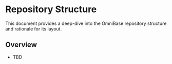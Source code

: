 <!-- === OmniNode:Metadata ===
metadata_version: 0.1.0
protocol_version: 1.1.0
owner: OmniNode Team
copyright: OmniNode Team
schema_version: 1.1.0
name: repository_structure.md
version: 1.0.0
uuid: 2b4e257b-53a9-4e00-894a-b882bdcb5b90
author: OmniNode Team
created_at: 2025-05-22T17:18:16.675041
last_modified_at: 2025-05-22T21:19:13.472349
description: Stamped by ONEX
state_contract: state_contract://default
lifecycle: active
hash: 216a253e55962e99f342d668febd83d30526155ad1e38248284354d0e8cb03d9
entrypoint: python@repository_structure.md
runtime_language_hint: python>=3.11
namespace: onex.stamped.repository_structure
meta_type: tool
<!-- === /OmniNode:Metadata === -->


# Repository Structure

This document provides a deep-dive into the OmniBase repository structure and rationale for its layout.

## Overview
- TBD
